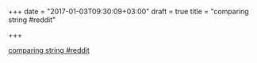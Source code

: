 +++
date = "2017-01-03T09:30:09+03:00"
draft = true
title = "comparing string  #reddit"

+++

<p><a href="https://t.co/UZGzCtHRi5">comparing string  #reddit</a></p>
